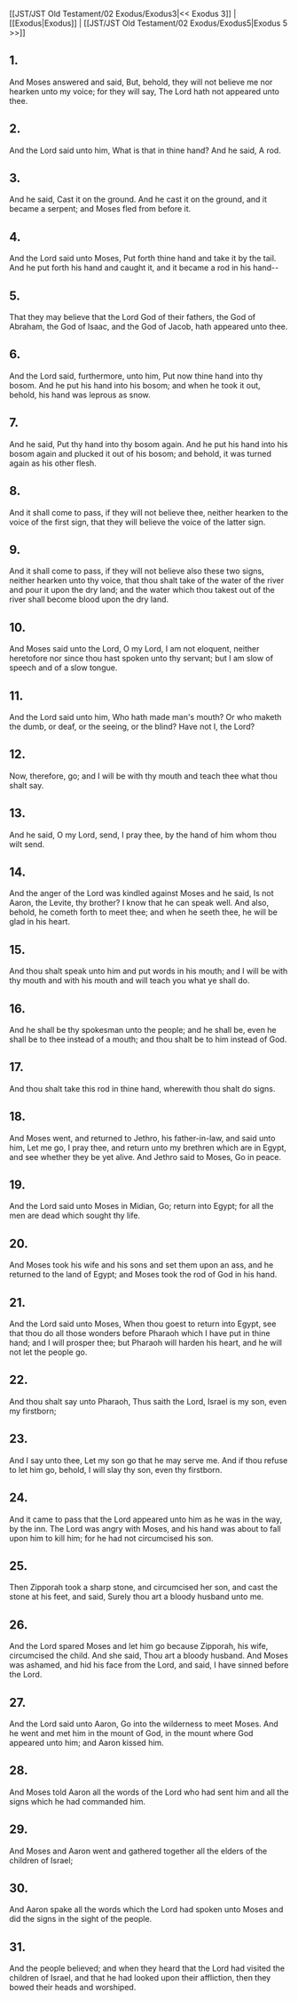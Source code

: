 [[JST/JST Old Testament/02 Exodus/Exodus3|<< Exodus 3]] | [[Exodus|Exodus]] | [[JST/JST Old Testament/02 Exodus/Exodus5|Exodus 5 >>]]
## 1.
And Moses answered and said, But, behold, they will not believe me nor hearken unto my voice; for they will say, The Lord hath not appeared unto thee.
## 2.
And the Lord said unto him, What is that in thine hand? And he said, A rod.
## 3.
And he said, Cast it on the ground. And he cast it on the ground, and it became a serpent; and Moses fled from before it.
## 4.
And the Lord said unto Moses, Put forth thine hand and take it by the tail. And he put forth his hand and caught it, and it became a rod in his hand\--
## 5.
That they may believe that the Lord God of their fathers, the God of Abraham, the God of Isaac, and the God of Jacob, hath appeared unto thee.
## 6.
And the Lord said, furthermore, unto him, Put now thine hand into thy bosom. And he put his hand into his bosom; and when he took it out, behold, his hand was leprous as snow.
## 7.
And he said, Put thy hand into thy bosom again. And he put his hand into his bosom again and plucked it out of his bosom; and behold, it was turned again as his other flesh.
## 8.
And it shall come to pass, if they will not believe thee, neither hearken to the voice of the first sign, that they will believe the voice of the latter sign.
## 9.
And it shall come to pass, if they will not believe also these two signs, neither hearken unto thy voice, that thou shalt take of the water of the river and pour it upon the dry land; and the water which thou takest out of the river shall become blood upon the dry land.
## 10.
And Moses said unto the Lord, O my Lord, I am not eloquent, neither heretofore nor since thou hast spoken unto thy servant; but I am slow of speech and of a slow tongue.
## 11.
And the Lord said unto him, Who hath made man\'s mouth? Or who maketh the dumb, or deaf, or the seeing, or the blind? Have not I, the Lord?
## 12.
Now, therefore, go; and I will be with thy mouth and teach thee what thou shalt say.
## 13.
And he said, O my Lord, send, I pray thee, by the hand of him whom thou wilt send.
## 14.
And the anger of the Lord was kindled against Moses and he said, Is not Aaron, the Levite, thy brother? I know that he can speak well. And also, behold, he cometh forth to meet thee; and when he seeth thee, he will be glad in his heart.
## 15.
And thou shalt speak unto him and put words in his mouth; and I will be with thy mouth and with his mouth and will teach you what ye shall do.
## 16.
And he shall be thy spokesman unto the people; and he shall be, even he shall be to thee instead of a mouth; and thou shalt be to him instead of God.
## 17.
And thou shalt take this rod in thine hand, wherewith thou shalt do signs.
## 18.
And Moses went, and returned to Jethro, his father-in-law, and said unto him, Let me go, I pray thee, and return unto my brethren which are in Egypt, and see whether they be yet alive. And Jethro said to Moses, Go in peace.
## 19.
And the Lord said unto Moses in Midian, Go; return into Egypt; for all the men are dead which sought thy life.
## 20.
And Moses took his wife and his sons and set them upon an ass, and he returned to the land of Egypt; and Moses took the rod of God in his hand.
## 21.
And the Lord said unto Moses, When thou goest to return into Egypt, see that thou do all those wonders before Pharaoh which I have put in thine hand; and I will prosper thee; but Pharaoh will harden his heart, and he will not let the people go.
## 22.
And thou shalt say unto Pharaoh, Thus saith the Lord, Israel is my son, even my firstborn;
## 23.
And I say unto thee, Let my son go that he may serve me. And if thou refuse to let him go, behold, I will slay thy son, even thy firstborn.
## 24.
And it came to pass that the Lord appeared unto him as he was in the way, by the inn. The Lord was angry with Moses, and his hand was about to fall upon him to kill him; for he had not circumcised his son.
## 25.
Then Zipporah took a sharp stone, and circumcised her son, and cast the stone at his feet, and said, Surely thou art a bloody husband unto me.
## 26.
And the Lord spared Moses and let him go because Zipporah, his wife, circumcised the child. And she said, Thou art a bloody husband. And Moses was ashamed, and hid his face from the Lord, and said, I have sinned before the Lord.
## 27.
And the Lord said unto Aaron, Go into the wilderness to meet Moses. And he went and met him in the mount of God, in the mount where God appeared unto him; and Aaron kissed him.
## 28.
And Moses told Aaron all the words of the Lord who had sent him and all the signs which he had commanded him.
## 29.
And Moses and Aaron went and gathered together all the elders of the children of Israel;
## 30.
And Aaron spake all the words which the Lord had spoken unto Moses and did the signs in the sight of the people.
## 31.
And the people believed; and when they heard that the Lord had visited the children of Israel, and that he had looked upon their affliction, then they bowed their heads and worshiped.


